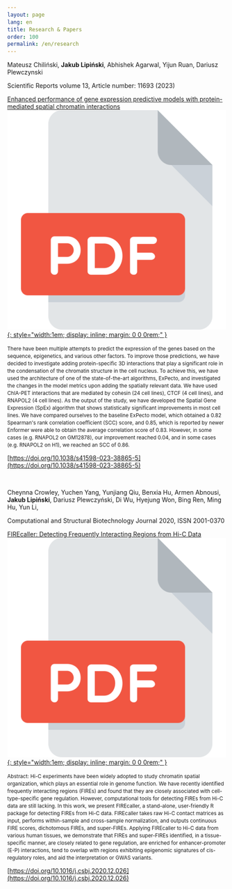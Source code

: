 ```yaml
---
layout: page
lang: en
title: Research & Papers
order: 100
permalink: /en/research
---
```


Mateusz Chiliński, __Jakub Lipiński__, Abhishek Agarwal, Yijun Ruan, Dariusz Plewczynski

Scientific Reports volume 13, Article number: 11693 (2023)

[Enhanced performance of gene expression predictive models with protein-mediated spatial chromatin interactions](https://www.nature.com/articles/s41598-023-38865-5) [![Archived PDF](/assets/images/pdf.svg){: style="width:1em; display: inline; margin: 0 0 0rem;" }](/assets/pdf/s41598-023-38865-5.pdf)

<small>There have been multiple attempts to predict the expression of the genes based on the sequence, epigenetics, and various other factors. To improve those predictions, we have decided to investigate adding protein-specific 3D interactions that play a significant role in the condensation of the chromatin structure in the cell nucleus. To achieve this, we have used the architecture of one of the state-of-the-art algorithms, ExPecto, and investigated the changes in the model metrics upon adding the spatially relevant data. We have used ChIA-PET interactions that are mediated by cohesin (24 cell lines), CTCF (4 cell lines), and RNAPOL2 (4 cell lines). As the output of the study, we have developed the Spatial Gene Expression (SpEx) algorithm that shows statistically significant improvements in most cell lines. We have compared ourselves to the baseline ExPecto model, which obtained a 0.82 Spearman's rank correlation coefficient (SCC) score, and 0.85, which is reported by newer Enformer were able to obtain the average correlation score of 0.83. However, in some cases (e.g. RNAPOL2 on GM12878), our improvement reached 0.04, and in some cases (e.g. RNAPOL2 on H1), we reached an SCC of 0.86.</small>

[https://doi.org/10.1038/s41598-023-38865-5](https://doi.org/10.1038/s41598-023-38865-5)

<br />

Cheynna Crowley, Yuchen Yang, Yunjiang Qiu, Benxia Hu, Armen Abnousi, __Jakub Lipiński__, Dariusz Plewczyński, Di Wu, Hyejung Won, Bing Ren, Ming Hu, Yun Li,

Computational and Structural Biotechnology Journal 2020, ISSN 2001-0370

[FIREcaller: Detecting Frequently Interacting Regions from Hi-C Data](http://www.sciencedirect.com/science/article/pii/S2001037020305511)
[![Archived PDF](/assets/images/pdf.svg){: style="width:1em; display: inline; margin: 0 0 0rem;" }](/assets/pdf/1-s2.0-S2001037020305511-main.pdf)

<small>Abstract: Hi-C experiments have been widely adopted to study chromatin spatial organization, which plays an essential role in genome function. We have recently identified frequently interacting regions (FIREs) and found that they are closely associated with cell-type-specific gene regulation. However, computational tools for detecting FIREs from Hi-C data are still lacking. In this work, we present FIREcaller, a stand-alone, user-friendly R package for detecting FIREs from Hi-C data. FIREcaller takes raw Hi-C contact matrices as input, performs within-sample and cross-sample normalization, and outputs continuous FIRE scores, dichotomous FIREs, and super-FIREs. Applying FIREcaller to Hi-C data from various human tissues, we demonstrate that FIREs and super-FIREs identified, in a tissue-specific manner, are closely related to gene regulation, are enriched for enhancer-promoter (E-P) interactions, tend to overlap with regions exhibiting epigenomic signatures of cis-regulatory roles, and aid the interpretation or GWAS variants.</small>

[https://doi.org/10.1016/j.csbj.2020.12.026](https://doi.org/10.1016/j.csbj.2020.12.026)